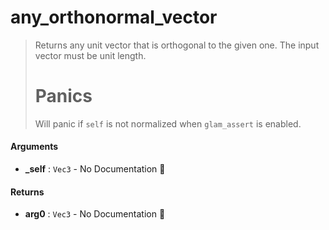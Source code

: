 # any\_orthonormal\_vector

>  Returns any unit vector that is orthogonal to the given one.
>  The input vector must be unit length.
>  # Panics
>  Will panic if `self` is not normalized when `glam_assert` is enabled.

#### Arguments

- **\_self** : `Vec3` \- No Documentation 🚧

#### Returns

- **arg0** : `Vec3` \- No Documentation 🚧